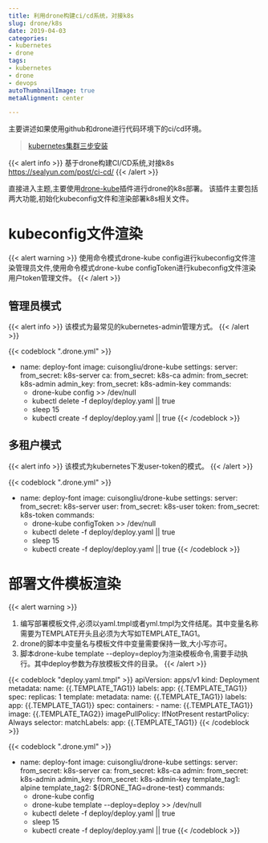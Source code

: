 ```yaml
---
title: 利用drone构建ci/cd系统，对接k8s
slug: drone/k8s
date: 2019-04-03
categories:
- kubernetes
- drone
tags:
- kubernetes
- drone
- devops
autoThumbnailImage: true
metaAlignment: center

---
```

主要讲述如果使用github和drone进行代码环境下的ci/cd环境。
<!--more-->
<!-- toc -->

> [kubernetes集群三步安装](https://sealyun.com/pro/products/)

{{< alert info >}}
基于drone构建CI/CD系统,对接k8s
https://sealyun.com/post/ci-cd/
{{< /alert >}}

直接进入主题,主要使用[drone-kube](https://github.com/cuisongliu/drone-kube)插件进行drone的k8s部署。
该插件主要包括两大功能,初始化kubeconfig文件和渲染部署k8s相关文件。

# kubeconfig文件渲染

{{< alert warning >}}
使用命令模式drone-kube config进行kubeconfig文件渲染管理员文件,使用命令模式drone-kube configToken进行kubeconfig文件渲染用户token管理文件。
{{< /alert >}}

## 管理员模式

{{< alert info >}}
该模式为最常见的kubernetes-admin管理方式。
{{< /alert >}}

{{< codeblock  ".drone.yml" >}}
- name: deploy-font
  image: cuisongliu/drone-kube
  settings:
    server:
      from_secret: k8s-server
    ca:
      from_secret: k8s-ca
    admin:
      from_secret: k8s-admin
    admin_key:
      from_secret: k8s-admin-key
  commands:
    - drone-kube config  >> /dev/null
    - kubectl delete -f deploy/deploy.yaml || true
    - sleep 15
    - kubectl create -f deploy/deploy.yaml || true
{{< /codeblock >}}

## 多租户模式

{{< alert info >}}
该模式为kubernetes下发user-token的模式。
{{< /alert >}}

{{< codeblock  ".drone.yml" >}}
- name: deploy-font
  image: cuisongliu/drone-kube
  settings:
    server:
      from_secret: k8s-server
    user:
      from_secret: k8s-user
    token:
      from_secret: k8s-token
  commands:
    - drone-kube configToken  >> /dev/null
    - kubectl delete -f deploy/deploy.yaml || true
    - sleep 15
    - kubectl create -f deploy/deploy.yaml || true
{{< /codeblock >}}

# 部署文件模板渲染

{{< alert warning >}}
1. 编写部署模板文件,必须以yaml.tmpl或者yml.tmpl为文件结尾。其中变量名称需要为TEMPLATE开头且必须为大写如TEMPLATE_TAG1。
2. drone的脚本中变量名与模板文件中变量需要保持一致,大小写亦可。
3. 脚本drone-kube template --deploy=deploy为渲染模板命令,需要手动执行。其中deploy参数为存放模板文件的目录。
{{< /alert >}}

{{< codeblock  "deploy.yaml.tmpl" >}}
apiVersion: apps/v1
kind: Deployment
metadata:
  name: {{.TEMPLATE_TAG1}}
  labels:
    app: {{.TEMPLATE_TAG1}}
spec:
  replicas: 1
  template:
    metadata:
      name: {{.TEMPLATE_TAG1}}
      labels:
        app: {{.TEMPLATE_TAG1}}
    spec:
      containers:
        - name: {{.TEMPLATE_TAG1}}
          image: {{.TEMPLATE_TAG2}}
          imagePullPolicy: IfNotPresent
      restartPolicy: Always
  selector:
    matchLabels:
      app: {{.TEMPLATE_TAG1}}
{{< /codeblock >}}        

{{< codeblock  ".drone.yml" >}}
- name: deploy-font
  image: cuisongliu/drone-kube
  settings:
    server:
      from_secret: k8s-server
    ca:
      from_secret: k8s-ca
    admin:
      from_secret: k8s-admin
    admin_key:
      from_secret: k8s-admin-key
    template_tag1: alpine
    template_tag2: ${DRONE_TAG=drone-test}
  commands:
    - drone-kube config
    - drone-kube template --deploy=deploy >> /dev/null
    - kubectl delete -f deploy/deploy.yaml || true
    - sleep 15
    - kubectl create -f deploy/deploy.yaml || true
{{< /codeblock >}}  
